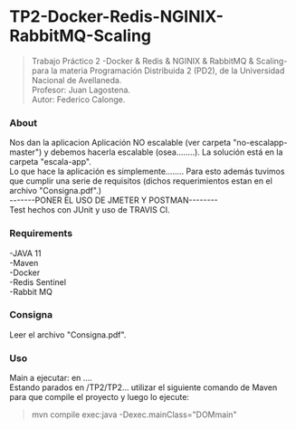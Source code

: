 # TP2-Docker-Redis-NGINIX-RabbitMQ-Scaling

>Trabajo Práctico 2 -Docker & Redis & NGINIX & RabbitMQ & Scaling- para la materia Programación Distribuida 2 (PD2), de la Universidad Nacional de Avellaneda.  
>Profesor: Juan Lagostena.  
>Autor: Federico Calonge.  

### About
Nos dan la aplicacion Aplicación NO escalable (ver carpeta "no-escalapp-master") y debemos hacerla escalable (osea........). La solución está en la carpeta "escala-app".  
Lo que hace la aplicación es simplemente........
Para esto además tuvimos que cumplir una serie de requisitos (dichos requerimientos estan en el archivo "Consigna.pdf".)  
-------PONER EL USO DE JMETER Y POSTMAN--------  
Test hechos con JUnit y uso de TRAVIS CI.  

### Requirements
-JAVA 11  
-Maven  
-Docker  
-Redis Sentinel  
-Rabbit MQ  

### Consigna
Leer el archivo "Consigna.pdf".  

### Uso
Main a ejecutar: en ....  
Estando parados en /TP2/TP2... utilizar el siguiente comando de Maven para que compile el proyecto y luego lo ejecute:   
>mvn compile exec:java -Dexec.mainClass="DOMmain"

